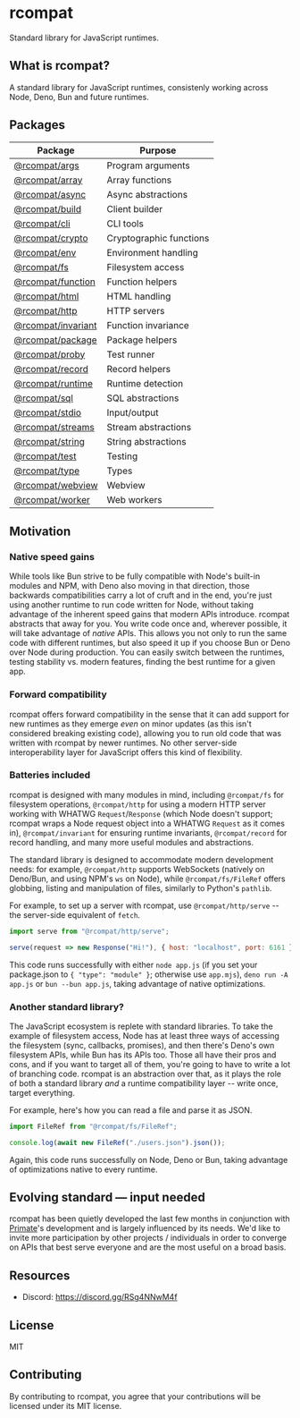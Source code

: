 # rcompat

Standard library for JavaScript runtimes.

## What is rcompat?

A standard library for JavaScript runtimes, consistenly working across Node,
Deno, Bun and future runtimes.

## Packages

| Package                                 | Purpose                           |
|-----------------------------------------|-----------------------------------|
|[@rcompat/args](packages/args)           | Program arguments                 |
|[@rcompat/array](packages/array)         | Array functions                   |
|[@rcompat/async](packages/async)         | Async abstractions                |
|[@rcompat/build](packages/build)         | Client builder                    |
|[@rcompat/cli](packages/cli)             | CLI tools                         |
|[@rcompat/crypto](packages/crypto)       | Cryptographic functions           |
|[@rcompat/env](packages/env)             | Environment handling              |
|[@rcompat/fs](packages/fs)               | Filesystem access                 |
|[@rcompat/function](packages/function)   | Function helpers                  |
|[@rcompat/html](packages/html)           | HTML handling                     |
|[@rcompat/http](packages/http)           | HTTP servers                      |
|[@rcompat/invariant](packages/invariant) | Function invariance               |
|[@rcompat/package](packages/package)     | Package helpers                   |
|[@rcompat/proby](packages/proby)         | Test runner                       |
|[@rcompat/record](packages/record)       | Record helpers                    |
|[@rcompat/runtime](packages/runtime)     | Runtime detection                 |
|[@rcompat/sql](packages/sql)             | SQL abstractions                  |
|[@rcompat/stdio](packages/stdio)         | Input/output                      |
|[@rcompat/streams](packages/streams)     | Stream abstractions               |
|[@rcompat/string](packages/string)       | String abstractions               |
|[@rcompat/test](packages/test)           | Testing                           |
|[@rcompat/type](packages/type)           | Types                             |
|[@rcompat/webview](packages/webview)     | Webview                           |
|[@rcompat/worker](packages/worker)       | Web workers                       |

## Motivation

### Native speed gains

While tools like Bun strive to be fully compatible with Node's built-in modules
and NPM, with Deno also moving in that direction, those backwards
compatibilities carry a lot of cruft and in the end, you're just using another
runtime to run code written for Node, without taking advantage of the inherent
speed gains that modern APIs introduce. rcompat abstracts that away for you.
You write code once and, wherever possible, it will take advantage of *native*
APIs. This allows you not only to run the same code with different runtimes,
but also speed it up if you choose Bun or Deno over Node during production. You
can easily switch between the runtimes, testing stability vs. modern features,
finding the best runtime for a given app.

### Forward compatibility

rcompat offers forward compatibility in the sense that it can add support for
new runtimes as they emerge *even* on minor updates (as this isn't considered
breaking existing code), allowing you to run old code that was written with
rcompat by newer runtimes. No other server-side interoperability layer for
JavaScript offers this kind of flexibility.

### Batteries included

rcompat is designed with many modules in mind, including `@rcompat/fs` for
filesystem operations, `@rcompat/http` for using a modern HTTP server working
with WHATWG `Request`/`Response` (which Node doesn't support; rcompat wraps
a Node request object into a WHATWG `Request` as it comes in),
`@rcompat/invariant` for ensuring runtime invariants, `@rcompat/record` for
record handling, and many more useful modules and abstractions.

The standard library is designed to accommodate modern development needs: for
example, `@rcompat/http` supports WebSockets (natively on Deno/Bun, and using
NPM's `ws` on Node), while `@rcompat/fs/FileRef` offers globbing, listing and
manipulation of files, similarly to Python's `pathlib`.

For example, to set up a server with rcompat, use `@rcompat/http/serve` -- the
server-side equivalent of `fetch`.

```js
import serve from "@rcompat/http/serve";

serve(request => new Response("Hi!"), { host: "localhost", port: 6161 });
```

This code runs successfully with either `node app.js` (if you set your
package.json to `{ "type": "module" }`; otherwise use `app.mjs`), `deno run
-A app.js` or `bun --bun app.js`, taking advantage of native optimizations.

### Another standard library?

The JavaScript ecosystem is replete with standard libraries. To take the
example of filesystem access, Node has at least three ways of accessing the
filesystem (sync, callbacks, promises), and then there's Deno's own filesystem
APIs, while Bun has its APIs too. Those all have their pros and cons, and if
you want to target all of them, you're going to have to write a lot of
branching code. rcompat is an abstraction over that, as it plays the role of
both a standard library *and* a runtime compatibility layer -- write once,
target everything.

For example, here's how you can read a file and parse it as JSON.

```js
import FileRef from "@rcompat/fs/FileRef";

console.log(await new FileRef("./users.json").json());
```

Again, this code runs successfully on Node, Deno or Bun, taking advantage of
optimizations native to every runtime.

## Evolving standard — input needed

rcompat has been quietly developed the last few months in conjunction with
[Primate](https://primate.run)'s development and is largely influenced by its
needs. We'd like to invite more participation by other projects / individuals
in order to converge on APIs that best serve everyone and are the most useful
on a broad basis.

## Resources

* Discord: https://discord.gg/RSg4NNwM4f

## License

MIT

## Contributing

By contributing to rcompat, you agree that your contributions will be licensed
under its MIT license.
